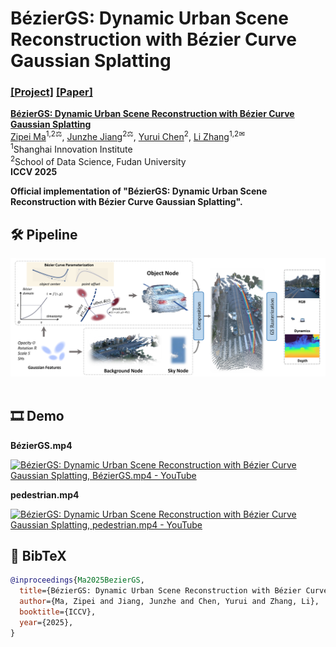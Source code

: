 # BézierGS: Dynamic Urban Scene Reconstruction with Bézier Curve Gaussian Splatting

### [[Project]]() [[Paper]](http://arxiv.org/abs/2506.22099) 

[**BézierGS: Dynamic Urban Scene Reconstruction with Bézier Curve Gaussian Splatting**](http://arxiv.org/abs/2506.22099)  
[Zipei Ma](https://xiao10ma.github.io/)<sup>1,2⚖</sup>, [Junzhe Jiang](https://selfspin.github.io/)<sup>2⚖</sup>, [Yurui Chen](https://github.com/fumore)<sup>2</sup>, [Li Zhang](https://lzrobots.github.io)<sup>1,2✉</sup>  
<sup>1</sup>Shanghai Innovation Institute  
<sup>2</sup>School of Data Science, Fudan University  
**ICCV 2025**

**Official implementation of "BézierGS: Dynamic Urban Scene Reconstruction with Bézier Curve Gaussian Splatting".** 

## 🛠️ Pipeline
<div align="center">
  <img src="assets/pipeline.png"/>
</div><br/>

## 🎞️ Demo

**BézierGS.mp4**

[![BézierGS: Dynamic Urban Scene Reconstruction with Bézier Curve Gaussian Splatting, BézierGS.mp4 - YouTube](https://res.cloudinary.com/marcomontalbano/image/upload/v1751600146/video_to_markdown/images/youtube--lSMn9V2rBLc-c05b58ac6eb4c4700831b2b3070cd403.jpg)](https://www.youtube.com/watch?v=lSMn9V2rBLc "BézierGS: Dynamic Urban Scene Reconstruction with Bézier Curve Gaussian Splatting, BézierGS.mp4 - YouTube")

**pedestrian.mp4**

[![BézierGS: Dynamic Urban Scene Reconstruction with Bézier Curve Gaussian Splatting, pedestrian.mp4 - YouTube](https://res.cloudinary.com/marcomontalbano/image/upload/v1751600597/video_to_markdown/images/youtube--sMb0xTdMumg-c05b58ac6eb4c4700831b2b3070cd403.jpg)](https://www.youtube.com/watch?v=sMb0xTdMumg "BézierGS: Dynamic Urban Scene Reconstruction with Bézier Curve Gaussian Splatting, pedestrian.mp4 - YouTube")

## 📜 BibTeX

``` bibtex
@inproceedings{Ma2025BezierGS,
  title={BézierGS: Dynamic Urban Scene Reconstruction with Bézier Curve Gaussian Splatting},
  author={Ma, Zipei and Jiang, Junzhe and Chen, Yurui and Zhang, Li},
  booktitle={ICCV},
  year={2025},
}
```

